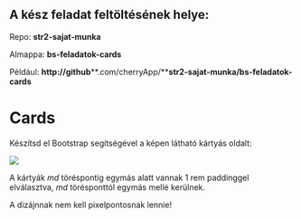 
## A kész feladat feltöltésének helye:

Repo:  **str2-sajat-munka**

Almappa: **bs-feladatok-cards**

Például:  **http://github****.com/cherryApp/****str2-sajat-munka/**bs-feladatok-cards****

  

# Cards

Készítsd el Bootstrap segítségével a képen látható kártyás oldalt:

![](https://files.cdn.thinkific.com/file_uploads/219412/images/112/2c3/460/pricing-table.jpg)

A kártyák  _md_  töréspontig egymás alatt vannak 1 rem paddinggel elválasztva,  _md_  törésponttól egymás mellé kerülnek.

A dizájnnak nem kell pixelpontosnak lennie!
